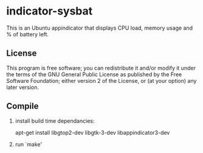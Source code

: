 indicator-sysbat
================

This is an Ubuntu appindicator that displays CPU load, memory usage and % of battery left.


License
-------

This program is free software; you can redistribute it and/or modify it under the terms of the GNU General Public License as published by the Free Software Foundation; either version 2 of the License, or (at your option) any later version.



Compile
-------

1. install build time dependancies:

    apt-get install libgtop2-dev libgtk-3-dev libappindicator3-dev

2. run `make'
